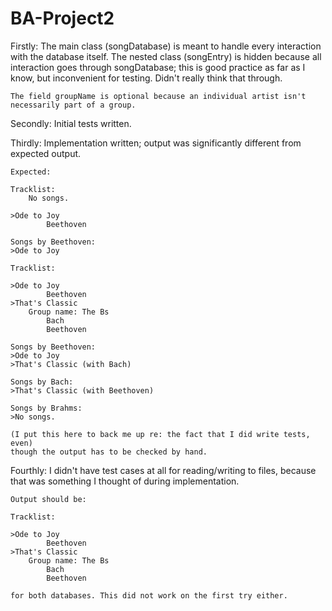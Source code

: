 # BA-Project2

Firstly:
    The main class (songDatabase) is meant to handle every interaction
    with the database itself. The nested class (songEntry) is hidden
    because all interaction goes through songDatabase; this is good
    practice as far as I know, but inconvenient for testing. Didn't really
    think that through.

    The field groupName is optional because an individual artist isn't
    necessarily part of a group.

Secondly:
    Initial tests written.

Thirdly:
    Implementation written; output was significantly different from expected
    output.

    Expected:

    Tracklist:
    	No songs.

    >Ode to Joy
    		Beethoven

    Songs by Beethoven:
    >Ode to Joy

    Tracklist:

    >Ode to Joy
    		Beethoven
    >That's Classic
    	Group name: The Bs
    		Bach
    		Beethoven

    Songs by Beethoven:
    >Ode to Joy
    >That's Classic (with Bach)

    Songs by Bach:
    >That's Classic (with Beethoven)

    Songs by Brahms:
    >No songs.

    (I put this here to back me up re: the fact that I did write tests, even)
    though the output has to be checked by hand.

Fourthly:
    I didn't have test cases at all for reading/writing to files, because that
    was something I thought of during implementation.

    Output should be:

    Tracklist:

    >Ode to Joy
            Beethoven
    >That's Classic
        Group name: The Bs
            Bach
            Beethoven

    for both databases. This did not work on the first try either.

